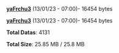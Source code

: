 [**yaFrchu3**](/data/yaFrchu3.txt) (13/01/23 - 07:00)- 16454 bytes

[**yaFrchu3**](/data/yaFrchu3.txt) (13/01/23 - 07:00)- 16454 bytes

**Total Datas**: 4131

**Total Size**: 25.85 MB / 25.8 MB